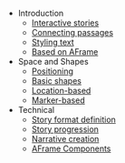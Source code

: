 * Introduction
  * [Interactive stories](introduction/stories.md)
  * [Connecting passages](introduction/links.md)
  * [Styling text](introduction/styling.md)
  * [Based on AFrame](introduction/usingaframe.md)
* Space and Shapes
  * [Positioning](space/positions.md)
  * [Basic shapes](space/shapes.md)
  * [Location-based](space/location.md)
  * [Marker-based](space/marker.md)
* Technical
  * [Story format definition](technical/storyformat.md)
  * [Story progression](technical/progression.md)
  * [Narrative creation](technical/narrative.md)
  * [AFrame Components](technical/components.md)
